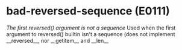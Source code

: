 # bad-reversed-sequence (E0111)
*The first reversed() argument is not a sequence* Used when the first
argument to reversed() builtin isn\'t a sequence (does not implement
\_\_reversed\_\_, nor \_\_getitem\_\_ and \_\_len\_\_
